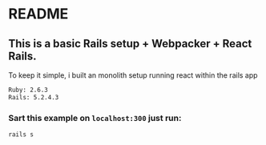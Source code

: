 # README

## This is a basic Rails setup + Webpacker + React Rails.
To keep it simple, i built an monolith setup running react within the rails app

```bash
Ruby: 2.6.3
Rails: 5.2.4.3
```

### Sart this example on `localhost:300` just run:

```bash
rails s
```  
